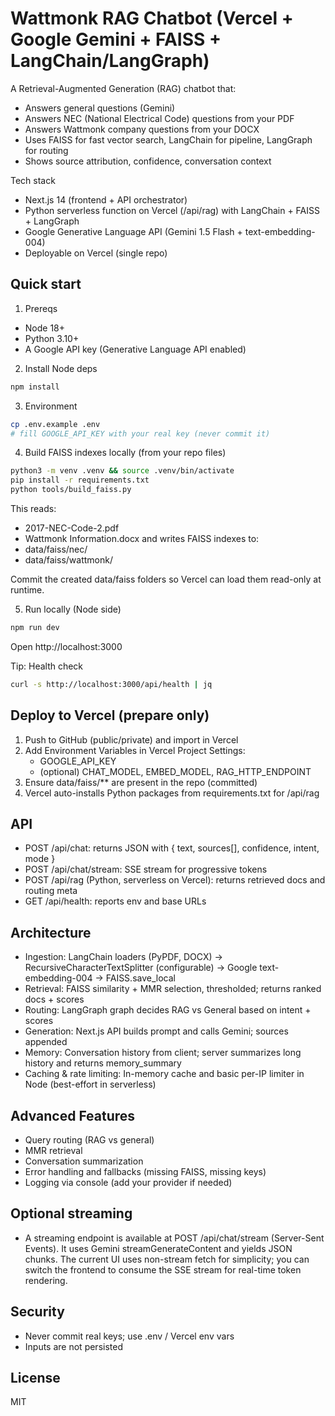# Wattmonk RAG Chatbot (Vercel + Google Gemini + FAISS + LangChain/LangGraph)

A Retrieval-Augmented Generation (RAG) chatbot that:
- Answers general questions (Gemini)
- Answers NEC (National Electrical Code) questions from your PDF
- Answers Wattmonk company questions from your DOCX
- Uses FAISS for fast vector search, LangChain for pipeline, LangGraph for routing
- Shows source attribution, confidence, conversation context

Tech stack
- Next.js 14 (frontend + API orchestrator)
- Python serverless function on Vercel (/api/rag) with LangChain + FAISS + LangGraph
- Google Generative Language API (Gemini 1.5 Flash + text-embedding-004)
- Deployable on Vercel (single repo)

## Quick start

1) Prereqs
- Node 18+
- Python 3.10+
- A Google API key (Generative Language API enabled)

2) Install Node deps
```bash
npm install
```

3) Environment
```bash
cp .env.example .env
# fill GOOGLE_API_KEY with your real key (never commit it)
```

4) Build FAISS indexes locally (from your repo files)
```bash
python3 -m venv .venv && source .venv/bin/activate
pip install -r requirements.txt
python tools/build_faiss.py
```
This reads:
- 2017-NEC-Code-2.pdf
- Wattmonk Information.docx
and writes FAISS indexes to:
- data/faiss/nec/
- data/faiss/wattmonk/

Commit the created data/faiss folders so Vercel can load them read-only at runtime.

5) Run locally (Node side)
```bash
npm run dev
```
Open http://localhost:3000

Tip: Health check
```bash
curl -s http://localhost:3000/api/health | jq
```

## Deploy to Vercel (prepare only)
1) Push to GitHub (public/private) and import in Vercel
2) Add Environment Variables in Vercel Project Settings:
   - GOOGLE_API_KEY
   - (optional) CHAT_MODEL, EMBED_MODEL, RAG_HTTP_ENDPOINT
3) Ensure data/faiss/** are present in the repo (committed)
4) Vercel auto-installs Python packages from requirements.txt for /api/rag

## API
- POST /api/chat: returns JSON with { text, sources[], confidence, intent, mode }
- POST /api/chat/stream: SSE stream for progressive tokens
- POST /api/rag (Python, serverless on Vercel): returns retrieved docs and routing meta
- GET /api/health: reports env and base URLs

## Architecture
- Ingestion: LangChain loaders (PyPDF, DOCX) → RecursiveCharacterTextSplitter (configurable) → Google text-embedding-004 → FAISS.save_local
- Retrieval: FAISS similarity + MMR selection, thresholded; returns ranked docs + scores
- Routing: LangGraph graph decides RAG vs General based on intent + scores
- Generation: Next.js API builds prompt and calls Gemini; sources appended
- Memory: Conversation history from client; server summarizes long history and returns memory_summary
- Caching & rate limiting: In-memory cache and basic per-IP limiter in Node (best-effort in serverless)

## Advanced Features
- Query routing (RAG vs general)
- MMR retrieval
- Conversation summarization
- Error handling and fallbacks (missing FAISS, missing keys)
- Logging via console (add your provider if needed)

## Optional streaming
- A streaming endpoint is available at POST /api/chat/stream (Server-Sent Events). It uses Gemini streamGenerateContent and yields JSON chunks. The current UI uses non-stream fetch for simplicity; you can switch the frontend to consume the SSE stream for real-time token rendering.

## Security
- Never commit real keys; use .env / Vercel env vars
- Inputs are not persisted

## License
MIT

